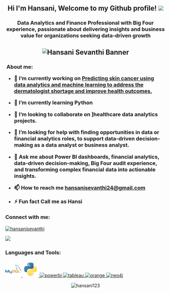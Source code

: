 <div align="center">
<h2> Hi I'm Hansani, Welcome to my Github profile! <img src="https://github.com/abdoachhoubi/abdoachhoubi/blob/main/gifs/Hi.gif" width="30"></h2>
<h3 align="center">Data Analytics and Finance Professional with Big Four experience, passionate about delivering insights and business value for organizations seeking data-driven growth</h3>


![Hansani Sevanthi Banner](https://media.licdn.com/dms/image/v2/D5616AQHWAmRDxlAZ1Q/profile-displaybackgroundimage-shrink_350_1400/B56ZU3EyG7HEAY-/0/1740385756515?e=1756944000&v=beta&t=qucgQQsx_2ki3mpf9TmsQut-je2r5R6nisr7XH-LRP4)
---

<h3 align="left"
##<img src="https://media.giphy.com/media/ObNTw8Uzwy6KQ/giphy.gif" width="30px">&nbsp;About me:

  
- 🔭 I’m currently working on [Predicting skin cancer using data analytics and machine learning to address the dermatologist shortage and improve health outcomes.](https://github.com/Hansani123/Data-6000-Skin-Cancer-)

- 🌱 I’m currently learning **Python**

- 👯 I’m looking to collaborate on **]healthcare data analytics projects.**

- 🤝 I’m looking for help with **finding opportunities in data or financial analytics roles, to support data-driven decision-making as a data analyst or business analyst.**

- 💬 Ask me about **Power BI dashboards, financial analytics, data-driven decision-making, Big Four audit experience, and transforming complex financial data into actionable insights.**

- 📫 How to reach me **hansanisevanthi24@gmail.com**

- ⚡ Fun fact **Call me as Hansi**

<h3 align="left">Connect with me:</h3>
<p align="left">
<a href="https://linkedin.com/in/hansanisevanthi" target="blank"><img align="center" src="https://raw.githubusercontent.com/rahuldkjain/github-profile-readme-generator/master/src/images/icons/Social/linked-in-alt.svg" alt="hansanisevanthi" height="30" width="40" /></a>
</p>
<p align="left">
<a href="mailto:hansanisevanthi24@gmail.com"><img src="https://img.shields.io/badge/-hansanisevanthi24@gmail.com-D14836?style=flat&logo=Gmail&logoColor=white"/></a>

<h3 align="left">Languages and Tools:</h3>
<p align="left"> 
  <a href="https://www.mysql.com/" target="_blank" rel="noreferrer">
    <img src="https://raw.githubusercontent.com/devicons/devicon/master/icons/mysql/mysql-original-wordmark.svg" alt="mysql" width="50" height="50"/>
  </a> 
  <a href="https://www.python.org" target="_blank" rel="noreferrer">
    <img src="https://raw.githubusercontent.com/devicons/devicon/master/icons/python/python-original.svg" alt="python" width="50" height="50"/>
  </a> 
  <a href="https://powerbi.microsoft.com/" target="_blank" rel="noreferrer">
    <img src="https://cdn.worldvectorlogo.com/logos/microsoft-power-bi.svg" alt="powerbi" width="50" height="50"/>
  </a> 
  <a href="https://www.tableau.com/" target="_blank" rel="noreferrer">
    <img src="https://cdn.worldvectorlogo.com/logos/tableau-software.svg" alt="tableau" width="50" height="50"/>
  </a>
  <a href="https://orangedatamining.com/" target="_blank" rel="noreferrer">
    <img src="https://raw.githubusercontent.com/Pedro-Murilo/icons-for-readme/main/orange-icon.svg" alt="orange" width="50" height="50"/>
  </a>
  <a href="https://neo4j.com/" target="_blank" rel="noreferrer">
    <img src="https://raw.githubusercontent.com/Pedro-Murilo/icons-for-readme/main/neo4j.svg" alt="neo4j" width="50" height="50"/>
  </a>
</p>



<p><img align="center" src="https://github-readme-stats.vercel.app/api/top-langs?username=hansani123&show_icons=true&locale=en&layout=compact" alt="hansani123" /></p>
